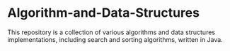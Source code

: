 # Algorithm-and-Data-Structures
This repository is a collection of various algorithms and data structures implementations, including search and sorting algorithms, written in Java.

